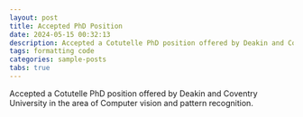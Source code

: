 ```yaml
---
layout: post
title: Accepted PhD Position
date: 2024-05-15 00:32:13
description: Accepted a Cotutelle PhD position offered by Deakin and Coventry University
tags: formatting code
categories: sample-posts
tabs: true
---
```


Accepted a Cotutelle PhD position offered by Deakin and Coventry University in the area of Computer vision and pattern recognition.
